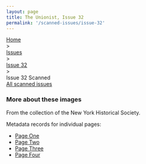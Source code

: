 ```yaml
---
layout: page
title: The Unionist, Issue 32
permalink: '/scanned-issues/issue-32'
---
```


<div class="breadcrumb">
<a href="/unionist/">Home</a>
<div class="caret"> &gt; </div>
<a href="/unionist/explore/issues/">Issues</a>
<div class="caret"> &gt; </div>
<a href="
    /unionist/explore/issues/?issue=32
  ">
   Issue 32
     </a>
<div class="caret"> &gt; </div>
Issue 32 Scanned
</div>
<div class="breadcrumb">
<a href="/unionist/scanned-issues/">All scanned issues</a>
</div>
<div class='item-view'>
<div id="osd" class="image-viewer"></div>
</div>
<script defer src="{{ '/assets/openseadragon/openseadragon.min.js' | absolute_url }}"></script>
<script>
  $(document).ready(function () {
      OpenSeadragon({
        id: "osd",
        preload: true,
        sequenceMode: true,
        prefixUrl: "{{ '/assets/openseadragon/images/' | absolute_url }}",
        tileSources: ['/unionist/img/derivatives/iiif/images/unionist--image-0349/info.json','/unionist/img/derivatives/iiif/images/unionist--image-0350/info.json','/unionist/img/derivatives/iiif/images/unionist--image-0351/info.json','/unionist/img/derivatives/iiif/images/unionist--image-0352/info.json']
      });
    });
</script>

### More about these images

From the collection of the New York Historical Society.

Metadata records for individual pages:
- [Page One](http://0.0.0.0:4000/unionist/items/unionist--image-0349/)
- [Page Two](http://0.0.0.0:4000/unionist/items/unionist--image-0350/)
- [Page Three](http://0.0.0.0:4000/unionist/items/unionist--image-0351/)
- [Page Four](http://0.0.0.0:4000/unionist/items/unionist--image-0352/)
